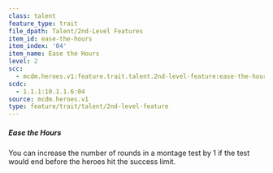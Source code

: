 ```yaml
---
class: talent
feature_type: trait
file_dpath: Talent/2nd-Level Features
item_id: ease-the-hours
item_index: '04'
item_name: Ease the Hours
level: 2
scc:
  - mcdm.heroes.v1:feature.trait.talent.2nd-level-feature:ease-the-hours
scdc:
  - 1.1.1:10.1.1.6:04
source: mcdm.heroes.v1
type: feature/trait/talent/2nd-level-feature
---
```


##### Ease the Hours

You can increase the number of rounds in a montage test by 1 if the test would end before the heroes hit the success limit.
